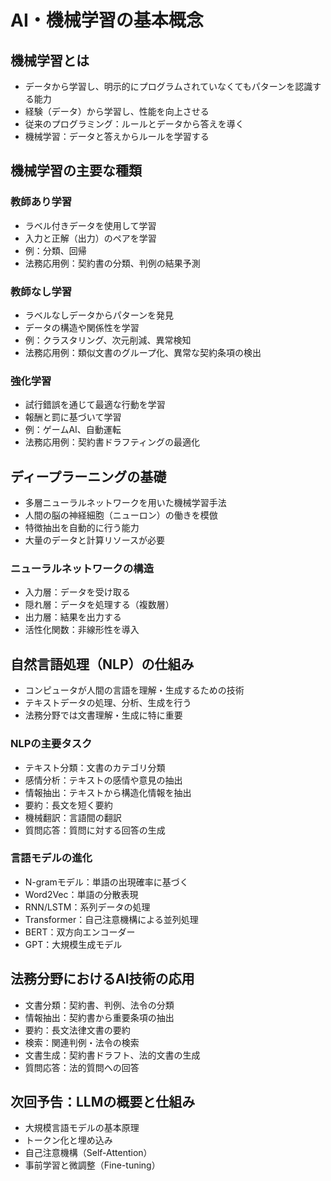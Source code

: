 # AI・機械学習の基本概念

## 機械学習とは

- データから学習し、明示的にプログラムされていなくてもパターンを認識する能力
- 経験（データ）から学習し、性能を向上させる
- 従来のプログラミング：ルールとデータから答えを導く
- 機械学習：データと答えからルールを学習する

## 機械学習の主要な種類

### 教師あり学習
- ラベル付きデータを使用して学習
- 入力と正解（出力）のペアを学習
- 例：分類、回帰
- 法務応用例：契約書の分類、判例の結果予測

### 教師なし学習
- ラベルなしデータからパターンを発見
- データの構造や関係性を学習
- 例：クラスタリング、次元削減、異常検知
- 法務応用例：類似文書のグループ化、異常な契約条項の検出

### 強化学習
- 試行錯誤を通じて最適な行動を学習
- 報酬と罰に基づいて学習
- 例：ゲームAI、自動運転
- 法務応用例：契約書ドラフティングの最適化

## ディープラーニングの基礎

- 多層ニューラルネットワークを用いた機械学習手法
- 人間の脳の神経細胞（ニューロン）の働きを模倣
- 特徴抽出を自動的に行う能力
- 大量のデータと計算リソースが必要

### ニューラルネットワークの構造
- 入力層：データを受け取る
- 隠れ層：データを処理する（複数層）
- 出力層：結果を出力する
- 活性化関数：非線形性を導入

## 自然言語処理（NLP）の仕組み

- コンピュータが人間の言語を理解・生成するための技術
- テキストデータの処理、分析、生成を行う
- 法務分野では文書理解・生成に特に重要

### NLPの主要タスク
- テキスト分類：文書のカテゴリ分類
- 感情分析：テキストの感情や意見の抽出
- 情報抽出：テキストから構造化情報を抽出
- 要約：長文を短く要約
- 機械翻訳：言語間の翻訳
- 質問応答：質問に対する回答の生成

### 言語モデルの進化
- N-gramモデル：単語の出現確率に基づく
- Word2Vec：単語の分散表現
- RNN/LSTM：系列データの処理
- Transformer：自己注意機構による並列処理
- BERT：双方向エンコーダー
- GPT：大規模生成モデル

## 法務分野におけるAI技術の応用

- 文書分類：契約書、判例、法令の分類
- 情報抽出：契約書から重要条項の抽出
- 要約：長文法律文書の要約
- 検索：関連判例・法令の検索
- 文書生成：契約書ドラフト、法的文書の生成
- 質問応答：法的質問への回答

## 次回予告：LLMの概要と仕組み

- 大規模言語モデルの基本原理
- トークン化と埋め込み
- 自己注意機構（Self-Attention）
- 事前学習と微調整（Fine-tuning） 